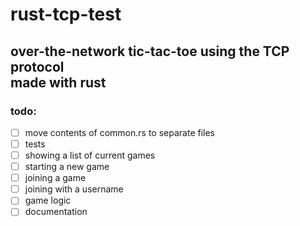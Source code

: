 # rust-tcp-test
## over-the-network tic-tac-toe using the TCP protocol <br> made with rust


### todo:
- [ ] move contents of common.rs to separate files
- [ ] tests
- [ ] showing a list of current games
- [ ] starting a new game
- [ ] joining a game
- [ ] joining with a username
- [ ] game logic
- [ ] documentation